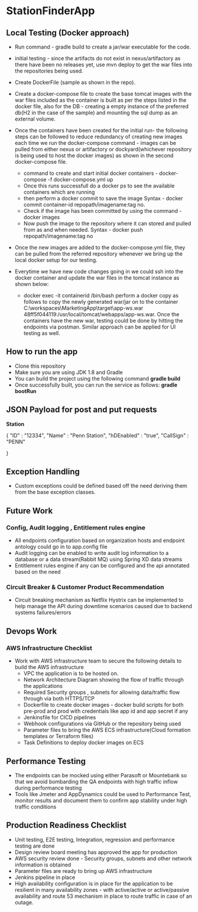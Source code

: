 # StationFinderApp

## Local Testing (Docker approach)

* Run command - gradle build to create a jar/war executable for the code.
* initial testing - since the artifacts do not exist in nexus/artifactory as there have been no releases yet, use mvn deploy to get the war files into the repositories being used.
* Create DockerFile (sample as shown in the repo).
* Create a docker-compose file to create the base tomcat images with the war files included as the container is built as per the steps listed in the docker file, also for the DB - creating a empty instance of the preferred db(H2 in the case of the sample) and mounting the sql dump as an external volume. 
* Once the containers have been created for the initial run- the following steps can be followed to reduce redundancy of creating new images each time we run the docker-compose command - images can be pulled from either nexus or artifactory or dockyard(whichever repository is being used to host the docker images) as shown in the second docker-compose file. 
    
    - command to create and start initial docker containers - docker-compose -f docker-compose.yml up 
    - Once this runs successfull do a docker ps to see the available containers which are running 
    - then perform a docker commit to save the image
      Syntax - docker commit container-id repopath/imagename:tag no. 
    - Check if the image has been committed by using the command - docker images
    - Now push the image to the repository where it can stored and pulled from as and when needed. 
      Syntax - docker push repopath/imagename:tag no
      
 * Once the new images are added to the docker-compose.yml file, they can be pulled from the referred repository whenever we bring up the local docker setup for our testing. 
 * Everytime we have new code changes going in we could ssh into the docker container and update the war files in the tomcat instance as shown below:
    - docker exec -it containerid /bin/bash
      perform a docker copy as follows to copy the newly generated war/jar on to the container
      C:\workspaces\MarketingApp\target\app-ws.war 48ff5f044119:/usr/local/tomcat/webapps/app-ws.war. Once the containers have the new war, testing could be done by hitting the endpoints via postman. 
      Similar approach can be applied for UI testing as well.
      
## How to run the app
* Clone this repository 
* Make sure you are using JDK 1.8 and Gradle
* You can build the project using the following command **gradle build**
* Once successfully built, you can run the service as follows: **gradle bootRun**
    
    
## JSON Payload for post and put requests

**Station**

{
"ID" : "12334",
"Name" : "Penn Station",
"hDEnabled" : "true",
"CallSign" : "PENN"

}



## Exception Handling

* Custom exceptions could be defined based off the need deriving them from the base exception classes.

## Future Work

### Config, Audit logging , Entitlement rules engine
* All endpoints configuration based on organization hosts and endpoint antology could go in to app.config file
* Audit logging can be enabled to write audit log information to a database or a data stream(Rabbit MQ) using Spring XD data streams
* Entitlement rules engine if any can be configured and the api annotated based on the need


### Circuit Breaker & Customer Product Recommendation
* Circuit breaking mechanism as Netflix Hystrix can be implemented to help manage the API during downtime scenarios caused due to backend systems failures/errors

   

## Devops Work      
### AWS Infrastructure Checklist
* Work with AWS infrastructure team to secure the following details to build the AWS infrastructure
   - VPC the application is to be hosted on.
   - Network Architecture Diagram showing the flow of traffic through the applications
   - Required Security groups , subnets for allowing data/traffic flow through via both HTTPS/TCP
   - Dockerfile to create docker images - docker build scripts for both pre-prod and prod with credentials like app id and app secret if any
   - Jenkinsfile for CICD pipelines
   - Webhook configurations via GitHub or the repository being used
   - Parameter files to bring the AWS ECS infrastructure(Cloud formation templates or Terraform files)
   - Task Definitions to deploy docker images on ECS
 


## Performance Testing
* The endpoints can be mocked using either Parasoft or Mountebank so that we avoid bombarding the QA endpoints with high traffic inflow during performance testing
* Tools like Jmeter and AppDynamics could be used to Performance Test, monitor results and document them to confirm app stability under high traffic conditions


## Production Readiness Checklist
* Unit testing, E2E testing, Integration, regression and performance testing are done
* Design review board meeting has approved the app for production
* AWS security review done -  Security groups, subnets and other network information is obtained 
* Parameter files are ready to bring up AWS infrastructure
* Jenkins pipeline in place
* High availability configuration is in place for the application to be resilient in many availability zones - with active/active or active/passive availability and route 53 mechanism in place to route traffic in case of an outage.
